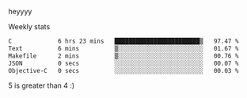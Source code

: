 heyyyy

Weekly stats
<!--START_SECTION:waka-->

```txt
C             6 hrs 23 mins   ████████████████████████▒   97.47 %
Text          6 mins          ▒░░░░░░░░░░░░░░░░░░░░░░░░   01.67 %
Makefile      2 mins          ▒░░░░░░░░░░░░░░░░░░░░░░░░   00.76 %
JSON          0 secs          ░░░░░░░░░░░░░░░░░░░░░░░░░   00.07 %
Objective-C   0 secs          ░░░░░░░░░░░░░░░░░░░░░░░░░   00.03 %
```

<!--END_SECTION:waka-->
5 is greater than 4 :)
